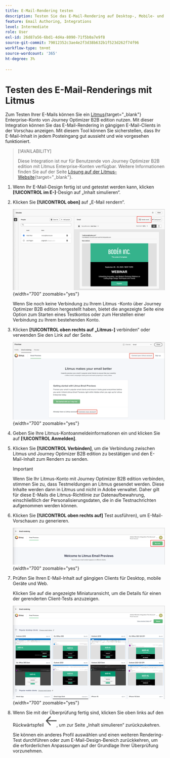 ```yaml
---
title: E-Mail-Rendering testen
description: Testen Sie das E-Mail-Rendering auf Desktop-, Mobile- und Web-Clients mit Litmus-Integration, um die Kompatibilität des Posteingangs in Journey Optimizer B2B edition sicherzustellen.
feature: Email Authoring, Integrations
level: Intermediate
role: User
exl-id: 26d87a56-6bd1-4d4a-8090-71f5b0a7e9f8
source-git-commit: 79012352c3ae4e2f3d38b632b1f523d262f74f96
workflow-type: tm+mt
source-wordcount: '365'
ht-degree: 3%

---
```


# Testen des E-Mail-Renderings mit Litmus

Zum Testen Ihrer E-Mails können Sie ein [Litmus](https://www.litmus.com/email-testing){target="_blank"} Enterprise-Konto von Journey Optimizer B2B edition nutzen. Mit dieser Integration können Sie das E-Mail-Rendering in gängigen E-Mail-Clients in der Vorschau anzeigen. Mit diesem Tool können Sie sicherstellen, dass Ihr E-Mail-Inhalt in jedem Posteingang gut aussieht und wie vorgesehen funktioniert.

>[!AVAILABILITY]
>
>Diese Integration ist nur für Benutzende von Journey Optimizer B2B edition mit Litmus Enterprise-Konten verfügbar. Weitere Informationen finden Sie auf der Seite [Lösung auf der Litmus-Website](https://www.litmus.com/solutions/esp/adobe-journey-optimizer){target="_blank"}.

1. Wenn Ihr E-Mail-Design fertig ist und getestet werden kann, klicken **[!UICONTROL im E-]**-Design auf „Inhalt simulieren“.

1. Klicken Sie **[!UICONTROL oben]** auf „E-Mail rendern“.

   ![Schaltfläche „E-Mail rendern](./assets/email-simulate-render-button.png){width="700" zoomable="yes"}

   Wenn Sie noch keine Verbindung zu Ihrem Litmus -Konto über Journey Optimizer B2B edition hergestellt haben, bietet die angezeigte Seite eine Option zum Starten eines Testkontos oder zum Herstellen einer Verbindung zu Ihrem bestehenden Konto.

1. Klicken **[!UICONTROL oben rechts auf „Litmus-]** verbinden“ oder verwenden Sie den Link auf der Seite.

   ![Verbinden Sie Ihr Litmus-Konto](./assets/email-simulate-render-litmus-connect.png){width="700" zoomable="yes"}

1. Geben Sie Ihre Litmus-Kontoanmeldeinformationen ein und klicken Sie auf **[!UICONTROL Anmelden]**.

1. Klicken Sie **[!UICONTROL Verbinden]**, um die Verbindung zwischen Litmus und Journey Optimizer B2B edition zu bestätigen und den E-Mail-Inhalt zum Rendern zu senden.

   >[!IMPORTANT]
   >
   >Wenn Sie Ihr Litmus-Konto mit Journey Optimizer B2B edition verbinden, stimmen Sie zu, dass Testmeldungen an Litmus gesendet werden. Diese Inhalte werden dann in Litmus und nicht in Adobe verwaltet. Daher gilt für diese E-Mails die Litmus-Richtlinie zur Datenaufbewahrung, einschließlich der Personalisierungsdaten, die in die Testnachrichten aufgenommen werden können.

1. Klicken Sie **[!UICONTROL oben rechts auf]** Test ausführen), um E-Mail-Vorschauen zu generieren.

   ![Führen Sie einen Litmus-Rendering-Test aus](./assets/email-simulate-render-litmus-run-test.png){width="700" zoomable="yes"}

1. Prüfen Sie Ihren E-Mail-Inhalt auf gängigen Clients für Desktop, mobile Geräte und Web.

   Klicken Sie auf die angezeigte Miniaturansicht, um die Details für einen der gerenderten Client-Tests anzuzeigen.

   ![Litmus-E-Mail-Vorschau](./assets/email-simulate-render-litmus-previews.png){width="700" zoomable="yes"}

1. Wenn Sie mit der Überprüfung fertig sind, klicken Sie oben links auf den Rückwärtspfeil ![Filtersymbol ein- oder ausblenden](../../assets/do-not-localize/icon_back-arrow.svg), um zur Seite „Inhalt simulieren“ zurückzukehren.

   Sie können ein anderes Profil auswählen und einen weiteren Rendering-Test durchführen oder zum E-Mail-Design-Bereich zurückkehren, um die erforderlichen Anpassungen auf der Grundlage Ihrer Überprüfung vorzunehmen.
